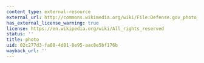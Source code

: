 ```yaml
---
content_type: external-resource
external_url: http://commons.wikimedia.org/wiki/File:Defense.gov_photo_essay_100506-N-6070S-346.jpg
has_external_license_warning: true
license: https://en.wikipedia.org/wiki/All_rights_reserved
status: ''
title: photo
uid: 02c277d3-fa08-4d81-8e95-aac8e5bf176b
wayback_url: ''
---
```

